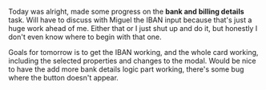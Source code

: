 Today was alright, made some progress on the **bank and billing details** task. Will have to discuss with Miguel the IBAN input because that's just a huge work ahead of me. Either that or I just shut up and do it, but honestly I don't even know where to begin with that one.

Goals for tomorrow is to get the IBAN working, and the whole card working, including the selected properties and changes to the modal. Would be nice to have the add more bank details logic part working, there's some bug where the button doesn't appear.
